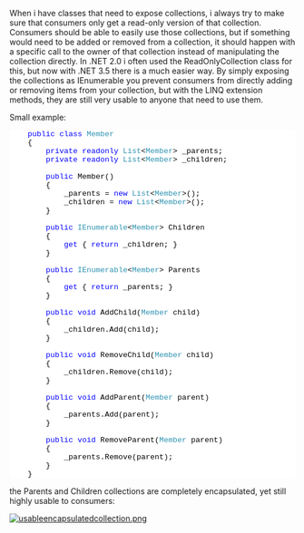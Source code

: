 When i have classes that need to expose collections, i always try to make sure that consumers only get a read-only version of that collection.  Consumers should be able to easily use those collections, but if something would need to be added or removed from a collection, it should happen with a specific call to the owner of that collection instead of manipulating the collection directly.  In .NET 2.0 i often used the ReadOnlyCollection class for this, but now with .NET 3.5 there is a much easier way.  By simply exposing the collections as IEnumerable you prevent consumers from directly adding or removing items from your collection, but with the LINQ extension methods, they are still very usable to anyone that need to use them.

Small example:

<div style="font-family:Courier New;font-size:10pt;color:black;background:white;">
<p style="margin:0;">&nbsp;&nbsp;&nbsp; <span style="color:blue;">public</span> <span style="color:blue;">class</span> <span style="color:#2b91af;">Member</span></p>
<p style="margin:0;">&nbsp;&nbsp;&nbsp; {</p>
<p style="margin:0;">&nbsp;&nbsp;&nbsp; &nbsp;&nbsp;&nbsp; <span style="color:blue;">private</span> <span style="color:blue;">readonly</span> <span style="color:#2b91af;">List</span>&lt;<span style="color:#2b91af;">Member</span>&gt; _parents;</p>
<p style="margin:0;">&nbsp;&nbsp;&nbsp; &nbsp;&nbsp;&nbsp; <span style="color:blue;">private</span> <span style="color:blue;">readonly</span> <span style="color:#2b91af;">List</span>&lt;<span style="color:#2b91af;">Member</span>&gt; _children;</p>
<p style="margin:0;">&nbsp;</p>
<p style="margin:0;">&nbsp;&nbsp;&nbsp; &nbsp;&nbsp;&nbsp; <span style="color:blue;">public</span> Member()</p>
<p style="margin:0;">&nbsp;&nbsp;&nbsp; &nbsp;&nbsp;&nbsp; {</p>
<p style="margin:0;">&nbsp;&nbsp;&nbsp; &nbsp;&nbsp;&nbsp; &nbsp;&nbsp;&nbsp; _parents = <span style="color:blue;">new</span> <span style="color:#2b91af;">List</span>&lt;<span style="color:#2b91af;">Member</span>&gt;();</p>
<p style="margin:0;">&nbsp;&nbsp;&nbsp; &nbsp;&nbsp;&nbsp; &nbsp;&nbsp;&nbsp; _children = <span style="color:blue;">new</span> <span style="color:#2b91af;">List</span>&lt;<span style="color:#2b91af;">Member</span>&gt;();</p>
<p style="margin:0;">&nbsp;&nbsp;&nbsp; &nbsp;&nbsp;&nbsp; }</p>
<p style="margin:0;">&nbsp;</p>
<p style="margin:0;">&nbsp;&nbsp;&nbsp; &nbsp;&nbsp;&nbsp; <span style="color:blue;">public</span> <span style="color:#2b91af;">IEnumerable</span>&lt;<span style="color:#2b91af;">Member</span>&gt; Children</p>
<p style="margin:0;">&nbsp;&nbsp;&nbsp; &nbsp;&nbsp;&nbsp; {</p>
<p style="margin:0;">&nbsp;&nbsp;&nbsp; &nbsp;&nbsp;&nbsp; &nbsp;&nbsp;&nbsp; <span style="color:blue;">get</span> { <span style="color:blue;">return</span> _children; }</p>
<p style="margin:0;">&nbsp;&nbsp;&nbsp; &nbsp;&nbsp;&nbsp; }</p>
<p style="margin:0;">&nbsp;</p>
<p style="margin:0;">&nbsp;&nbsp;&nbsp; &nbsp;&nbsp;&nbsp; <span style="color:blue;">public</span> <span style="color:#2b91af;">IEnumerable</span>&lt;<span style="color:#2b91af;">Member</span>&gt; Parents</p>
<p style="margin:0;">&nbsp;&nbsp;&nbsp; &nbsp;&nbsp;&nbsp; {</p>
<p style="margin:0;">&nbsp;&nbsp;&nbsp; &nbsp;&nbsp;&nbsp; &nbsp;&nbsp;&nbsp; <span style="color:blue;">get</span> { <span style="color:blue;">return</span> _parents; }</p>
<p style="margin:0;">&nbsp;&nbsp;&nbsp; &nbsp;&nbsp;&nbsp; }</p>
<p style="margin:0;">&nbsp;</p>
<p style="margin:0;">&nbsp;&nbsp;&nbsp; &nbsp;&nbsp;&nbsp; <span style="color:blue;">public</span> <span style="color:blue;">void</span> AddChild(<span style="color:#2b91af;">Member</span> child)</p>
<p style="margin:0;">&nbsp;&nbsp;&nbsp; &nbsp;&nbsp;&nbsp; {</p>
<p style="margin:0;">&nbsp;&nbsp;&nbsp; &nbsp;&nbsp;&nbsp; &nbsp;&nbsp;&nbsp; _children.Add(child);</p>
<p style="margin:0;">&nbsp;&nbsp;&nbsp; &nbsp;&nbsp;&nbsp; }</p>
<p style="margin:0;">&nbsp;</p>
<p style="margin:0;">&nbsp;&nbsp;&nbsp; &nbsp;&nbsp;&nbsp; <span style="color:blue;">public</span> <span style="color:blue;">void</span> RemoveChild(<span style="color:#2b91af;">Member</span> child)</p>
<p style="margin:0;">&nbsp;&nbsp;&nbsp; &nbsp;&nbsp;&nbsp; {</p>
<p style="margin:0;">&nbsp;&nbsp;&nbsp; &nbsp;&nbsp;&nbsp; &nbsp;&nbsp;&nbsp; _children.Remove(child);</p>
<p style="margin:0;">&nbsp;&nbsp;&nbsp; &nbsp;&nbsp;&nbsp; }</p>
<p style="margin:0;">&nbsp;</p>
<p style="margin:0;">&nbsp;&nbsp;&nbsp; &nbsp;&nbsp;&nbsp; <span style="color:blue;">public</span> <span style="color:blue;">void</span> AddParent(<span style="color:#2b91af;">Member</span> parent)</p>
<p style="margin:0;">&nbsp;&nbsp;&nbsp; &nbsp;&nbsp;&nbsp; {</p>
<p style="margin:0;">&nbsp;&nbsp;&nbsp; &nbsp;&nbsp;&nbsp; &nbsp;&nbsp;&nbsp; _parents.Add(parent);</p>
<p style="margin:0;">&nbsp;&nbsp;&nbsp; &nbsp;&nbsp;&nbsp; }</p>
<p style="margin:0;">&nbsp;</p>
<p style="margin:0;">&nbsp;&nbsp;&nbsp; &nbsp;&nbsp;&nbsp; <span style="color:blue;">public</span> <span style="color:blue;">void</span> RemoveParent(<span style="color:#2b91af;">Member</span> parent)</p>
<p style="margin:0;">&nbsp;&nbsp;&nbsp; &nbsp;&nbsp;&nbsp; {</p>
<p style="margin:0;">&nbsp;&nbsp;&nbsp; &nbsp;&nbsp;&nbsp; &nbsp;&nbsp;&nbsp; _parents.Remove(parent);</p>
<p style="margin:0;">&nbsp;&nbsp;&nbsp; &nbsp;&nbsp;&nbsp; }</p>
<p style="margin:0;">&nbsp;&nbsp;&nbsp; }</p>
</div>

the Parents and Children collections are completely encapsulated, yet still highly usable to consumers:

<a href='http://davybrion.com/blog/wp-content/uploads/2008/03/usableencapsulatedcollection.png' title='usableencapsulatedcollection.png'><img src='http://davybrion.com/blog/wp-content/uploads/2008/03/usableencapsulatedcollection.png' alt='usableencapsulatedcollection.png' /></a>
